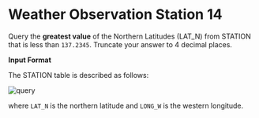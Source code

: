 # Weather Observation Station 14

Query the **greatest value** of the Northern Latitudes (LAT_N) from STATION that is less than `137.2345`. Truncate your answer to 4 decimal places.

**Input Format**

The STATION table is described as follows:

![query](https://s3.amazonaws.com/hr-challenge-images/9336/1449345840-5f0a551030-Station.jpg)

where `LAT_N` is the northern latitude and `LONG_W` is the western longitude.
